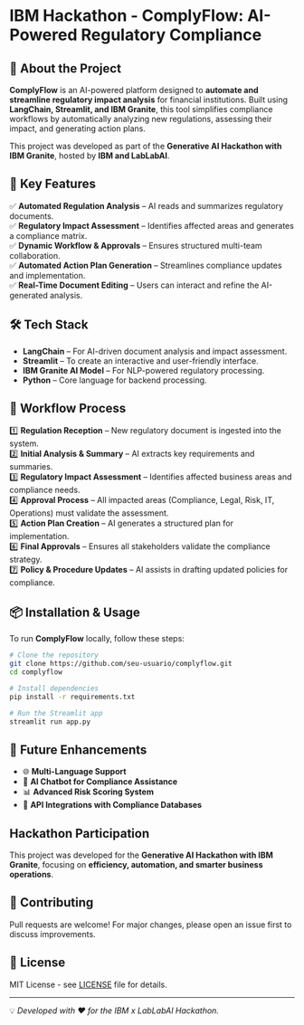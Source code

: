 # IBM Hackathon - ComplyFlow: AI-Powered Regulatory Compliance

## 🚀 About the Project

**ComplyFlow** is an AI-powered platform designed to **automate and streamline regulatory impact analysis** for financial institutions. Built using **LangChain, Streamlit, and IBM Granite**, this tool simplifies compliance workflows by automatically analyzing new regulations, assessing their impact, and generating action plans.

This project was developed as part of the **Generative AI Hackathon with IBM Granite**, hosted by **IBM and LabLabAI**.

## 🎯 Key Features

✅ **Automated Regulation Analysis** – AI reads and summarizes regulatory documents.\
✅ **Regulatory Impact Assessment** – Identifies affected areas and generates a compliance matrix.\
✅ **Dynamic Workflow & Approvals** – Ensures structured multi-team collaboration.\
✅ **Automated Action Plan Generation** – Streamlines compliance updates and implementation.\
✅ **Real-Time Document Editing** – Users can interact and refine the AI-generated analysis.

## 🛠️ Tech Stack

- **LangChain** – For AI-driven document analysis and impact assessment.
- **Streamlit** – To create an interactive and user-friendly interface.
- **IBM Granite AI Model** – For NLP-powered regulatory processing.
- **Python** – Core language for backend processing.

## 🔄 Workflow Process

1️⃣ **Regulation Reception** – New regulatory document is ingested into the system.\
2️⃣ **Initial Analysis & Summary** – AI extracts key requirements and summaries.\
3️⃣ **Regulatory Impact Assessment** – Identifies affected business areas and compliance needs.\
4️⃣ **Approval Process** – All impacted areas (Compliance, Legal, Risk, IT, Operations) must validate the assessment.\
5️⃣ **Action Plan Creation** – AI generates a structured plan for implementation.\
6️⃣ **Final Approvals** – Ensures all stakeholders validate the compliance strategy.\
7️⃣ **Policy & Procedure Updates** – AI assists in drafting updated policies for compliance.

## 📦 Installation & Usage

To run **ComplyFlow** locally, follow these steps:

```bash
# Clone the repository
git clone https://github.com/seu-usuario/complyflow.git
cd complyflow

# Install dependencies
pip install -r requirements.txt

# Run the Streamlit app
streamlit run app.py
```

## 🚀 Future Enhancements

- 🌐 **Multi-Language Support**
- 🤖 **AI Chatbot for Compliance Assistance**
- 📊 **Advanced Risk Scoring System**
- 🔗 **API Integrations with Compliance Databases**

## Hackathon Participation

This project was developed for the **Generative AI Hackathon with IBM Granite**, focusing on **efficiency, automation, and smarter business operations**.

## 🤝 Contributing

Pull requests are welcome! For major changes, please open an issue first to discuss improvements.

## 📜 License

MIT License - see [LICENSE](LICENSE) file for details.

---

💡 *Developed with ❤️ for the IBM x LabLabAI Hackathon.*

